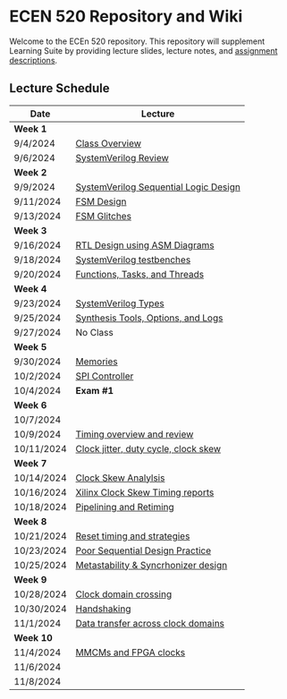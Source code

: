# ECEN 520 Repository and Wiki


Welcome to the ECEn 520 repository. 
This repository will supplement Learning Suite by providing lecture slides, lecture notes, and [assignment descriptions](./assignments/Readme.md).

## Lecture Schedule 


| Date | Lecture |
| --- | --- |
| **Week 1** | |
| 9/4/2024 | [Class Overview](./lectures/class_overview.md) |
| 9/6/2024 | [SystemVerilog Review](./lectures/system_verilog_overview.md) |
| **Week 2** | |
| 9/9/2024 | [SystemVerilog Sequential Logic Design](./system_verilog_sequential.md) |
| 9/11/2024 | [FSM Design](./fsm_design.md) |
| 9/13/2024 | [FSM Glitches](./glitches.md) |
| **Week 3** | |
| 9/16/2024 | [RTL Design using ASM Diagrams](./rtl_asmd.md) |
| 9/18/2024 | [SystemVerilog testbenches](./testbenches.md) |
| 9/20/2024 | [Functions, Tasks, and Threads](./functions_tasks.md) |
| **Week 4** | |
| 9/23/2024 | [SystemVerilog Types](./systemverilog_types.md) |
| 9/25/2024 | [Synthesis Tools, Options, and Logs]() |
| 9/27/2024 | No Class |
| **Week 5** |  |
| 9/30/2024 | [Memories]() |
| 10/2/2024 | [SPI Controller](./spi.md)  |
| 10/4/2024 | **Exam #1** |
| **Week 6** | |
| 10/7/2024 |  |
| 10/9/2024 | [Timing overview and review]() |
| 10/11/2024 | [Clock jitter, duty cycle, clock skew]() |
| **Week 7** | |
| 10/14/2024 | [Clock Skew Analylsis]() |
| 10/16/2024 | [Xilinx Clock Skew Timing reports]() |
| 10/18/2024 | [Pipelining and Retiming]() |
| **Week 8** | |
| 10/21/2024 | [Reset timing and strategies]() |
| 10/23/2024 | [Poor Sequential Design Practice]() |
| 10/25/2024 | [Metastability & Syncrhonizer design]() |
| **Week 9** | |
| 10/28/2024 | [Clock domain crossing]() |
| 10/30/2024 | [Handshaking]() |
| 11/1/2024 | [Data transfer across clock domains]() |
| **Week 10** | |
| 11/4/2024 | [MMCMs and FPGA clocks]() |
| 11/6/2024 | []() |
| 11/8/2024 | []() |
